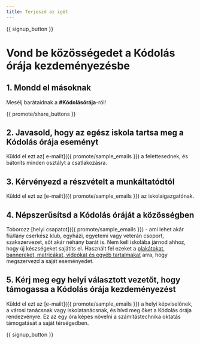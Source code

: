 ```yaml
---
title: Terjeszd az igét
---
```


{{ signup_button }}

# Vond be közösségedet a Kódolás órája kezdeményezésbe

## 1. Mondd el másoknak

Mesélj barátaidnak a **#Kódolásórája**-ról!

{{ promote/share_buttons }}

## 2. Javasold, hogy az egész iskola tartsa meg a Kódolás órája eseményt

Küldd el ezt az[ e-mailt]({{ promote/sample_emails }}) a felettesednek, és bátoríts minden osztályt a csatlakozásra.

## 3. Kérvényezd a részvételt a munkáltatódtól

Küldd el ezt az [e-mailt]({{ promote/sample_emails }}) az iskolaigazgatónak.

## 4. Népszerűsítsd a Kódolás óráját a közösségben

Toborozz [helyi csapatot]({{ promote/sample_emails }}) - ami lehet akár fiú/lány cserkész klub, egyházi, egyetemi vagy veterán csoport, szakszervezet, sőt akár néhány barát is. Nem kell iskolába járnod ahhoz, hogy új készségeket sajátíts el. Használt fel ezeket a [plakátokat, bannereket, matricákat, videókat és egyéb tartalmakat](/promote/resources) arra, hogy megszervezd a saját eseményedet.

## 5. Kérj meg egy helyi választott vezetőt, hogy támogassa a Kódolás órája kezdeményezést

Küldd el ezt az [e-mailt]({{ promote/sample_emails }}) a helyi képviselőnek, a városi tanácsnak vagy iskolatanácsnak, és hívd meg őket a Kódolás órája rendezvényre. Ez az egy óra képes növelni a számítástechnika oktatás támogatását a saját térségedben.

{{ signup_button }}